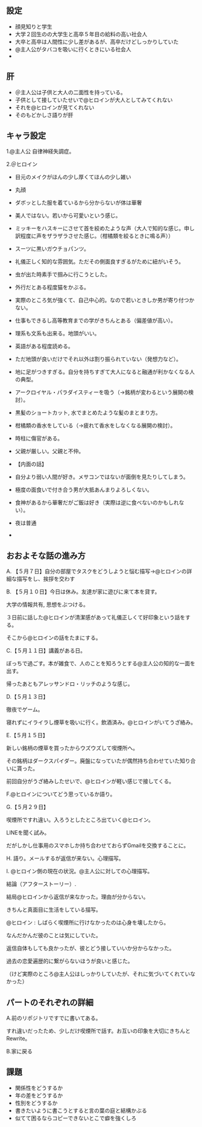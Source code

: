 ## 設定
* 顔見知りと学生
* 大学２回生のの大学生と高卒５年目の給料の高い社会人
* 大卒と高卒は人間性に少し差があるが、高卒だけどしっかりしていた
* @主人公がタバコを吸いに行くときにいる社会人
* 

## 肝
* ＠主人公は子供と大人の二面性を持っている。
* 子供として接していたせいで@ヒロインが大人としてみてくれない
* それを@ヒロインが見てくれない
* そのもどかしさ語りが肝

## キャラ設定

1.@主人公
自律神経失調症。


2.＠ヒロイン
* 目元のメイクがほんの少し厚くてほんの少し雑い
* 丸顔
* ダボッとした服を着ているから分からないが体は華奢
* 美人ではない。若いから可愛いという感じ。
* ミッキーをハスキーにさせて首を絞めたような声（大人で知的な感じ。申し訳程度に声をザラザラさせた感じ。（柑橘類を絞るときに鳴る声））
* スーツに黒いガウチョパンツ。
* 礼儀正しく知的な雰囲気。ただその側面良すぎるがために紐がいそう。
* 虫が出た時素手で掴みに行こうとした。
* 外行だとある程度猫をかぶる。
* 実際のところ気が強くて、自己中心的。なので若いときしか男が寄り付つかない。
* 仕事もできるし高等教育までの学がきちんとある（偏差値が高い）。
* 理系も文系も出来る。地頭がいい。
* 英語がある程度読める。
* ただ地頭が良いだけでそれ以外は割り振られていない（発想力など）。
* 地に足がつきすぎる。自分を持ちすぎて大人になると融通が利かなくなる人の典型。
* アークロイヤル・パラダイスティーを吸う（→銘柄が変わるという展開の検討）。
* 黒髪のショートカット, 水でまとめたような髪のまとまり方。
* 柑橘類の香水をしている（→疲れて香水をしなくなる展開の検討）。
* 時柱に傷官がある。
* 父親が厳しい。父親と不仲。

* 【内面の話】
* 自分より弱い人間が好き。メサコンではないが面倒を見たりしてしまう。
* 極度の面食いで付き合う男が大抵あんまりよろしくない。
* 食神があるから華奢だがご飯は好き（実際は逆に食べないのかもしれない）。
* 夜は普通
* 




## おおよそな話の進み方
A. 【５月７日】自分の部屋でタスクをどうしようと悩む描写→@ヒロインの詳細な描写をし、挨拶を交わす

B. 【５月１０日】今日は休み。友達が家に遊びに来て本を貸す。

大学の情報共有, 思想をぶつける。

３日前に話した@ヒロインが清潔感があって礼儀正しくて好印象という話をする。

そこから@ヒロインの話をたまにする。

C.【５月１１日】講義がある日。

ぼっちで過ごす。本が雑食で、人のことを知ろうとする@主人公の知的な一面を出す。

帰ったあともアレッサンドロ・リッチのような感じ。

D.【５月１３日】

徹夜でゲーム。

寝れずにイライラし煙草を吸いに行く。飲酒済み。@ヒロインがいてうざ絡み。

E.【５月１５日】

新しい銘柄の煙草を買ったからウズウズして喫煙所へ。

その銘柄はダークスパイダー。廃盤になっていたが偶然持ち合わせていた知り合いに貰った。

前回自分がうざ絡みしたせいで、@ヒロインが軽い感じで接してくる。


F.@ヒロインについてどう思っているか語り。

G.【５月２９日】

喫煙所ですれ違い。入ろうとしたところ出ていく@ヒロイン。

LINEを聞く試み。

だがしかし仕事用のスマホしか持ち合わせておらずGmailを交換することに。

H. 語り。メールするが返信が来ない。心理描写。

I. @ヒロイン側の現在の状況。@主人公に対しての心理描写。

結論（アフターストーリー）. 

結局@ヒロインから返信が来なかった。理由が分からない。

きちんと真面目に生活をしている描写。

@ヒロイン : しばらく喫煙所に行けなかったのは心身を壊したから。

なんだかんだ彼のことは気にしていた。

返信自体もしても良かったが、彼とどう接していいか分からなかった。

過去の恋愛遍歴的に繋がらないほうが良いと感じた。

（けど実際のところ@主人公はしっかりしていたが、それに気づいてくれていなかった）



## パートのそれぞれの詳細
A.前のリポジトリですでに書いてある。

すれ違いだったため、少しだけ喫煙所で話す。お互いの印象を大切にきちんとRewrite。

B.家に戻る


## 課題
* 関係性をどうするか
* 年の差をどうするか
* 性別をどうするか
* 書きたいように書こうとすると言の葉の庭と結構かぶる
* 似てて困るならコピーできないとこで癖を強くしろ